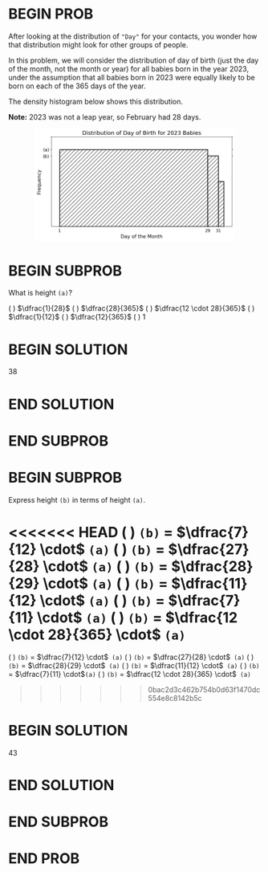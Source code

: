# BEGIN PROB

After looking at the distribution of `"Day"` for your contacts, you
wonder how that distribution might look for other groups of people.

In this problem, we will consider the distribution of day of birth (just
the day of the month, not the month or year) for all babies born in the
year 2023, under the assumption that all babies born in 2023 were
equally likely to be born on each of the 365 days of the year.

The density histogram below shows this distribution.

**Note:** 2023 was not a leap year, so February had 28 days.

<center><img src="../../assets/images/sp24-midterm/baby_hist.png" width=400></center>

# BEGIN SUBPROB

What is height `(a)`?

( ) $\dfrac{1}{28}$ 
( ) $\dfrac{28}{365}$ 
( ) $\dfrac{12 \cdot 28}{365}$
( ) $\dfrac{1}{12}$ 
( ) $\dfrac{12}{365}$ 
( ) $1$

# BEGIN SOLUTION

<average>38</average>

# END SOLUTION

# END SUBPROB

# BEGIN SUBPROB

Express height `(b)` in terms of height `(a)`.

<<<<<<< HEAD
( ) `(b)` = $\dfrac{7}{12} \cdot$ `(a)`
( ) `(b)` = $\dfrac{27}{28} \cdot$ `(a)`
( ) `(b)` = $\dfrac{28}{29} \cdot$ `(a)`
( ) `(b)` = $\dfrac{11}{12} \cdot$ `(a)`
( ) `(b)` = $\dfrac{7}{11} \cdot$ `(a)`
( ) `(b)` = $\dfrac{12 \cdot 28}{365} \cdot$ `(a)`
=======
( ) `(b)` =  $\dfrac{7}{12} \cdot$` (a)`
( ) `(b)` =  $\dfrac{27}{28} \cdot$` (a)`
( ) `(b)` =  $\dfrac{28}{29} \cdot$` (a)`
( ) `(b)` =  $\dfrac{11}{12} \cdot$` (a)`
( ) `(b)` =  $\dfrac{7}{11} \cdot$`(a)`
( ) `(b)` =  $\dfrac{12 \cdot 28}{365} \cdot$` (a)`
>>>>>>> 0bac2d3c462b754b0d63f1470dc554e8c8142b5c

# BEGIN SOLUTION

<average>43</average>

# END SOLUTION

# END SUBPROB

# END PROB
